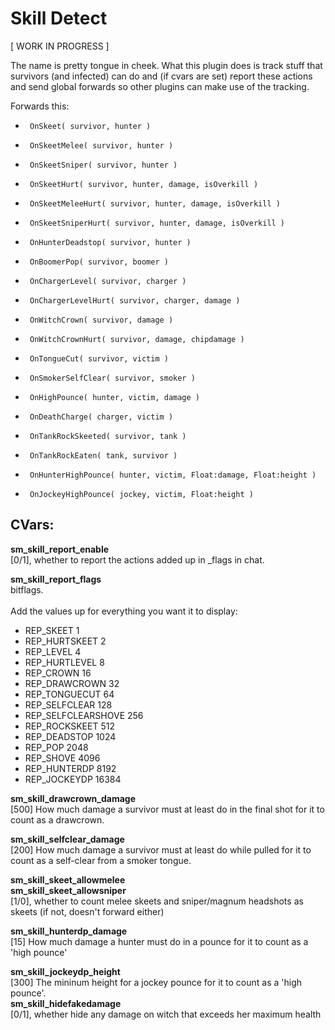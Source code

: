 Skill Detect
============

[ WORK IN PROGRESS ]

The name is pretty tongue in cheek. What this plugin does is track stuff that
survivors (and infected) can do and (if cvars are set) report these actions
and send global forwards so other plugins can make use of the tracking.

Forwards this:
 *      OnSkeet( survivor, hunter )
 *      OnSkeetMelee( survivor, hunter )
 *      OnSkeetSniper( survivor, hunter )
 *      OnSkeetHurt( survivor, hunter, damage, isOverkill )
 *      OnSkeetMeleeHurt( survivor, hunter, damage, isOverkill )
 *      OnSkeetSniperHurt( survivor, hunter, damage, isOverkill )
 *      OnHunterDeadstop( survivor, hunter )
 *      OnBoomerPop( survivor, boomer )
 *      OnChargerLevel( survivor, charger )
 *      OnChargerLevelHurt( survivor, charger, damage )
 *      OnWitchCrown( survivor, damage )
 *      OnWitchCrownHurt( survivor, damage, chipdamage )
 *      OnTongueCut( survivor, victim )
 *      OnSmokerSelfClear( survivor, smoker )
 *      OnHighPounce( hunter, victim, damage )
 *      OnDeathCharge( charger, victim )
 *      OnTankRockSkeeted( survivor, tank )
 *      OnTankRockEaten( tank, survivor )
 *      OnHunterHighPounce( hunter, victim, Float:damage, Float:height )
 *      OnJockeyHighPounce( jockey, victim, Float:height )

CVars:
------
<b>sm_skill_report_enable</b><br />
[0/1], whether to report the actions added up in _flags in chat.<br />

<b>sm_skill_report_flags</b><br />
bitflags.<br/>
<br/>
Add the values up for everything you want it to display:<br/>
* REP_SKEET               1
* REP_HURTSKEET           2
* REP_LEVEL               4
* REP_HURTLEVEL           8
* REP_CROWN               16
* REP_DRAWCROWN           32
* REP_TONGUECUT           64
* REP_SELFCLEAR           128
* REP_SELFCLEARSHOVE      256
* REP_ROCKSKEET           512
* REP_DEADSTOP            1024
* REP_POP                 2048
* REP_SHOVE               4096
* REP_HUNTERDP            8192
* REP_JOCKEYDP            16384

<b>sm_skill_drawcrown_damage</b><br />
[500] How much damage a survivor must at least do in the final shot for it to count as a drawcrown.<br />

<b>sm_skill_selfclear_damage</b><br />
[200] How much damage a survivor must at least do while pulled for it to count as a self-clear from a smoker tongue.<br />

<b>sm_skill_skeet_allowmelee</b><br />
<b>sm_skill_skeet_allowsniper</b><br />
[1/0], whether to count melee skeets and sniper/magnum headshots as skeets (if not, doesn't forward either)<br />

<b>sm_skill_hunterdp_damage</b><br />
[15] How much damage a hunter must do in a pounce for it to count as a 'high pounce'<br />

<b>sm_skill_jockeydp_height</b><br />
[300] The mininum height for a jockey pounce for it to count as a 'high pounce'.<br />
<b>sm_skill_hidefakedamage</b><br />
[0/1], whether hide any damage on witch that exceeds her maximum health<br />

